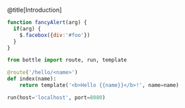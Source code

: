 @title[Introduction]

```javascript
function fancyAlert(arg) {
  if(arg) {
    $.facebox({div:'#foo'})
  }
}
```


```python
from bottle import route, run, template

@route('/hello/<name>')
def index(name):
    return template('<b>Hello {{name}}</b>!', name=name)

run(host='localhost', port=8080)
```


